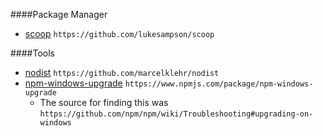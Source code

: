 ####Package Manager
- [scoop](https://github.com/lukesampson/scoop) `https://github.com/lukesampson/scoop`

####Tools
- [nodist](https://github.com/marcelklehr/nodist) `https://github.com/marcelklehr/nodist`
- [npm-windows-upgrade](https://www.npmjs.com/package/npm-windows-upgrade) `https://www.npmjs.com/package/npm-windows-upgrade`
  - The source for finding this was `https://github.com/npm/npm/wiki/Troubleshooting#upgrading-on-windows`
